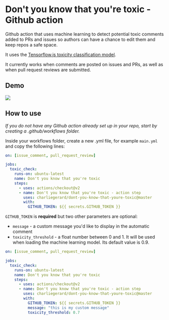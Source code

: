 # Don't you know that you're toxic - Github action

Github action that uses machine learning to detect potential toxic comments added to PRs and issues so authors can have a chance to edit them and keep repos a safe space.

It uses the [Tensorflow.js toxicity classification model](https://github.com/tensorflow/tfjs-models/tree/master/toxicity).

It currently works when comments are posted on issues and PRs, as well as when pull request reviews are submitted.

## Demo

![](demo.gif)

## How to use

_If you do not have any Github action already set up in your repo, start by creating a .github/workflows folder._

Inside your workflows folder, create a new .yml file, for example `main.yml` and copy the following lines:

```yml
on: [issue_comment, pull_request_review]

jobs:
  toxic_check:
    runs-on: ubuntu-latest
    name: Don't you know that you're toxic
    steps:
      - uses: actions/checkout@v2
      - name: Don't you know that you're toxic - action step
        uses: charliegerard/dont-you-know-that-youre-toxic@master
        with:
          GITHUB_TOKEN: ${{ secrets.GITHUB_TOKEN }}
```

`GITHUB_TOKEN` is **required** but two other parameters are optional:

- `message` - a custom message you'd like to display in the automatic comment
- `toxicity_threshold` - a float number between 0 and 1. It will be used when loading the machine learning model. Its default value is 0.9.

```yml
on: [issue_comment, pull_request_review]

jobs:
  toxic_check:
    runs-on: ubuntu-latest
    name: Don't you know that you're toxic
    steps:
      - uses: actions/checkout@v2
      - name: Don't you know that you're toxic - action step
        uses: charliegerard/dont-you-know-that-youre-toxic@master
        with:
          GITHUB_TOKEN: ${{ secrets.GITHUB_TOKEN }}
          message: "this is my custom message"
          toxicity_threshold: 0.7
```
